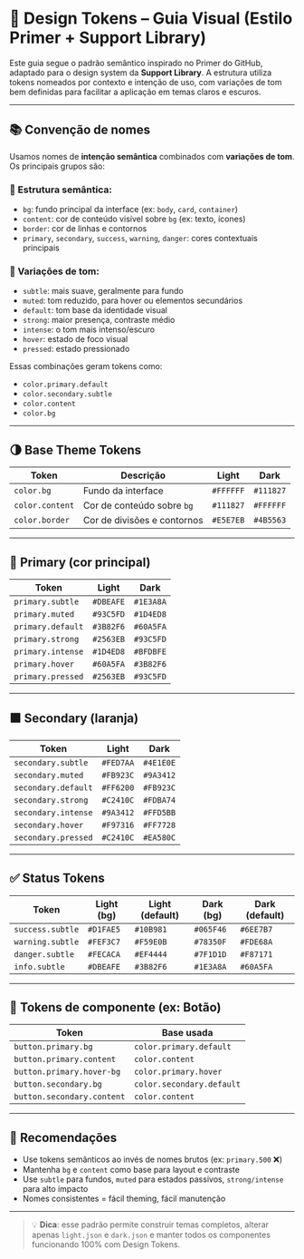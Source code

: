 # 🎨 Design Tokens – Guia Visual (Estilo Primer + Support Library)

Este guia segue o padrão semântico inspirado no Primer do GitHub, adaptado para o design system da **Support Library**. A estrutura utiliza tokens nomeados por contexto e intenção de uso, com variações de tom bem definidas para facilitar a aplicação em temas claros e escuros.

---

## 📚 Convenção de nomes

Usamos nomes de **intenção semântica** combinados com **variações de tom**. Os principais grupos são:

### 🧱 Estrutura semântica:

- `bg`: fundo principal da interface (ex: `body`, `card`, `container`)
- `content`: cor de conteúdo visível sobre `bg` (ex: texto, ícones)
- `border`: cor de linhas e contornos
- `primary`, `secondary`, `success`, `warning`, `danger`: cores contextuais principais

### 🌈 Variações de tom:

- `subtle`: mais suave, geralmente para fundo
- `muted`: tom reduzido, para hover ou elementos secundários
- `default`: tom base da identidade visual
- `strong`: maior presença, contraste médio
- `intense`: o tom mais intenso/escuro
- `hover`: estado de foco visual
- `pressed`: estado pressionado

Essas combinações geram tokens como:

- `color.primary.default`
- `color.secondary.subtle`
- `color.content`
- `color.bg`

---

## 🌗 Base Theme Tokens

| Token           | Descrição                                 | Light                 | Dark                  |
|----------------|---------------------------------------------|------------------------|------------------------|
| `color.bg`     | Fundo da interface                         | `#FFFFFF`             | `#111827`             |
| `color.content`| Cor de conteúdo sobre `bg`                | `#111827`             | `#FFFFFF`             |
| `color.border` | Cor de divisões e contornos               | `#E5E7EB`             | `#4B5563`             |

---

## 🔷 Primary (cor principal)

| Token                     | Light       | Dark        |
|--------------------------|-------------|-------------|
| `primary.subtle`         | `#DBEAFE`   | `#1E3A8A`   |
| `primary.muted`          | `#93C5FD`   | `#1D4ED8`   |
| `primary.default`        | `#3B82F6`   | `#60A5FA`   |
| `primary.strong`         | `#2563EB`   | `#93C5FD`   |
| `primary.intense`        | `#1D4ED8`   | `#BFDBFE`   |
| `primary.hover`          | `#60A5FA`   | `#3B82F6`   |
| `primary.pressed`        | `#2563EB`   | `#93C5FD`   |

---

## 🟧 Secondary (laranja)

| Token                     | Light       | Dark        |
|--------------------------|-------------|-------------|
| `secondary.subtle`       | `#FED7AA`   | `#4E1E0E`   |
| `secondary.muted`        | `#FB923C`   | `#9A3412`   |
| `secondary.default`      | `#FF6200`   | `#FB923C`   |
| `secondary.strong`       | `#C2410C`   | `#FDBA74`   |
| `secondary.intense`      | `#9A3412`   | `#FFD5BB`   |
| `secondary.hover`        | `#F97316`   | `#FF7728`   |
| `secondary.pressed`      | `#C2410C`   | `#EA580C`   |

---

## ✅ Status Tokens

| Token                 | Light (bg) | Light (default) | Dark (bg) | Dark (default) |
|----------------------|-------------|------------------|------------|-----------------|
| `success.subtle`     | `#D1FAE5`   | `#10B981`        | `#065F46`  | `#6EE7B7`       |
| `warning.subtle`     | `#FEF3C7`   | `#F59E0B`        | `#78350F`  | `#FDE68A`       |
| `danger.subtle`      | `#FECACA`   | `#EF4444`        | `#7F1D1D`  | `#F87171`       |
| `info.subtle`        | `#DBEAFE`   | `#3B82F6`        | `#1E3A8A`  | `#60A5FA`       |

---

## 🧩 Tokens de componente (ex: Botão)

| Token                        | Base usada                        |
|-----------------------------|-----------------------------------|
| `button.primary.bg`         | `color.primary.default`          |
| `button.primary.content`    | `color.content`                  |
| `button.primary.hover-bg`   | `color.primary.hover`            |
| `button.secondary.bg`       | `color.secondary.default`        |
| `button.secondary.content`  | `color.content`                  |

---

## 📘 Recomendações

- Use tokens semânticos ao invés de nomes brutos (ex: `primary.500` ❌)
- Mantenha `bg` e `content` como base para layout e contraste
- Use `subtle` para fundos, `muted` para estados passivos, `strong/intense` para alto impacto
- Nomes consistentes = fácil theming, fácil manutenção

---

> 💡 **Dica**: esse padrão permite construir temas completos, alterar apenas `light.json` e `dark.json` e manter todos os componentes funcionando 100% com Design Tokens.


